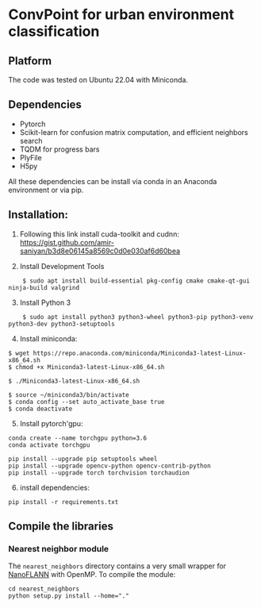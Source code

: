 # ConvPoint for urban environment classification 

## Platform

The code was tested on Ubuntu 22.04 with Miniconda.

## Dependencies

- Pytorch
- Scikit-learn for confusion matrix computation, and efficient neighbors search  
- TQDM for progress bars
- PlyFile
- H5py

All these dependencies can be install via conda in an Anaconda environment or via pip.

## Installation:
1. Following this link install cuda-toolkit and cudnn: https://gist.github.com/amir-saniyan/b3d8e06145a8569c0d0e030af6d60bea

2. Install Development Tools
```
    $ sudo apt install build-essential pkg-config cmake cmake-qt-gui ninja-build valgrind
```
3. Install Python 3
```
    $ sudo apt install python3 python3-wheel python3-pip python3-venv python3-dev python3-setuptools
```
4. Install miniconda:
```
$ wget https://repo.anaconda.com/miniconda/Miniconda3-latest-Linux-x86_64.sh
$ chmod +x Miniconda3-latest-Linux-x86_64.sh

$ ./Miniconda3-latest-Linux-x86_64.sh

$ source ~/miniconda3/bin/activate 
$ conda config --set auto_activate_base true
$ conda deactivate
```
5. Install pytorch'gpu:
```
conda create --name torchgpu python=3.6
conda activate torchgpu

pip install --upgrade pip setuptools wheel
pip install --upgrade opencv-python opencv-contrib-python
pip install --upgrade torch torchvision torchaudion
```
6. install dependencies:
```
pip install -r requirements.txt
```

## Compile the libraries

### Nearest neighbor module

The ```nearest_neighbors``` directory contains a very small wrapper for [NanoFLANN](https://github.com/jlblancoc/nanoflann) with OpenMP.
To compile the module:
```
cd nearest_neighbors
python setup.py install --home="."
```